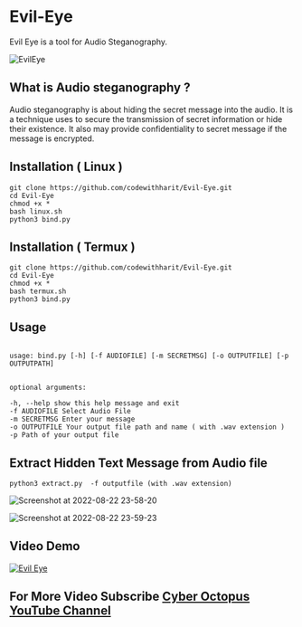 # Evil-Eye
Evil Eye is a tool for Audio Steganography.



![EvilEye](https://user-images.githubusercontent.com/88737074/185978331-3f9bbc2e-01bc-4d19-8205-7bd9ea2d144a.png)


## What is Audio steganography ?

Audio steganography is about hiding the secret message into the audio. It is a technique uses to secure the transmission of secret information or hide their existence. It also may provide confidentiality to secret message if the message is encrypted.

## Installation ( Linux )

```
git clone https://github.com/codewithharit/Evil-Eye.git
cd Evil-Eye
chmod +x *
bash linux.sh
python3 bind.py 
```

## Installation ( Termux )

```
git clone https://github.com/codewithharit/Evil-Eye.git
cd Evil-Eye
chmod +x *
bash termux.sh
python3 bind.py 
```


## Usage

```

usage: bind.py [-h] [-f AUDIOFILE] [-m SECRETMSG] [-o OUTPUTFILE] [-p OUTPUTPATH]


optional arguments:

-h, --help show this help message and exit
-f AUDIOFILE Select Audio File
-m SECRETMSG Enter your message
-o OUTPUTFILE Your output file path and name ( with .wav extension )
-p Path of your output file

```
## Extract Hidden Text Message  from Audio file

```
python3 extract.py  -f outputfile (with .wav extension)
```

![Screenshot at 2022-08-22 23-58-20](https://user-images.githubusercontent.com/88737074/185993280-cd7f13e7-44a9-4d2d-a360-2ff4e2764b94.png)


![Screenshot at 2022-08-22 23-59-23](https://user-images.githubusercontent.com/88737074/185993515-c45c226d-d37e-4a37-b787-31a6b2edd418.png)




## Video Demo
[![Evil Eye](https://img.youtube.com/vi/HNM9HYhHc3E/0.jpg)](https://www.youtube.com/watch?v=HNM9HYhHc3E)



## For More Video Subscribe  <a href="https://www.youtube.com/channel/UCuulPn_llK3PpK4mA9P6bjQ/videost">Cyber Octopus YouTube Channel</a>

